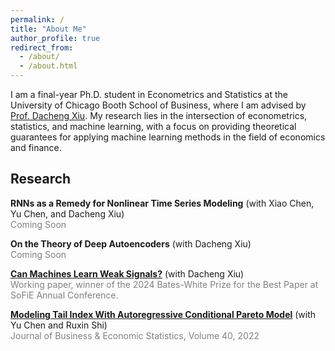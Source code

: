 ```yaml
---
permalink: /
title: "About Me"
author_profile: true
redirect_from: 
  - /about/
  - /about.html
---
```


I am a final-year Ph.D. student in Econometrics and Statistics at the University of Chicago Booth School of Business, where I am advised by [Prof. Dacheng Xiu](https://dachxiu.chicagobooth.edu/). My research lies in the intersection of econometrics, statistics, and machine learning, with a focus on providing theoretical guarantees for applying machine learning methods in the field of economics and finance.

## Research
**RNNs as a Remedy for Nonlinear Time Series Modeling** (with Xiao Chen, Yu Chen, and Dacheng Xiu)  
<span style="color:gray;">Coming Soon</span>

**On the Theory of Deep Autoencoders** (with Dacheng Xiu)  
<span style="color:gray;">Coming Soon</span>

**[Can Machines Learn Weak Signals?](https://papers.ssrn.com/sol3/papers.cfm?abstract_id=4722678)** (with Dacheng Xiu)  
<span style="color:gray;">Working paper, winner of the 2024 Bates-White Prize for the Best Paper at SoFiE Annual Conference.</span>

**[Modeling Tail Index With Autoregressive Conditional Pareto Model](https://www.tandfonline.com/doi/abs/10.1080/07350015.2020.1832504)** (with Yu Chen and Ruxin Shi)  
<span style="color:gray;">Journal of Business & Economic Statistics, Volume 40, 2022</span>
